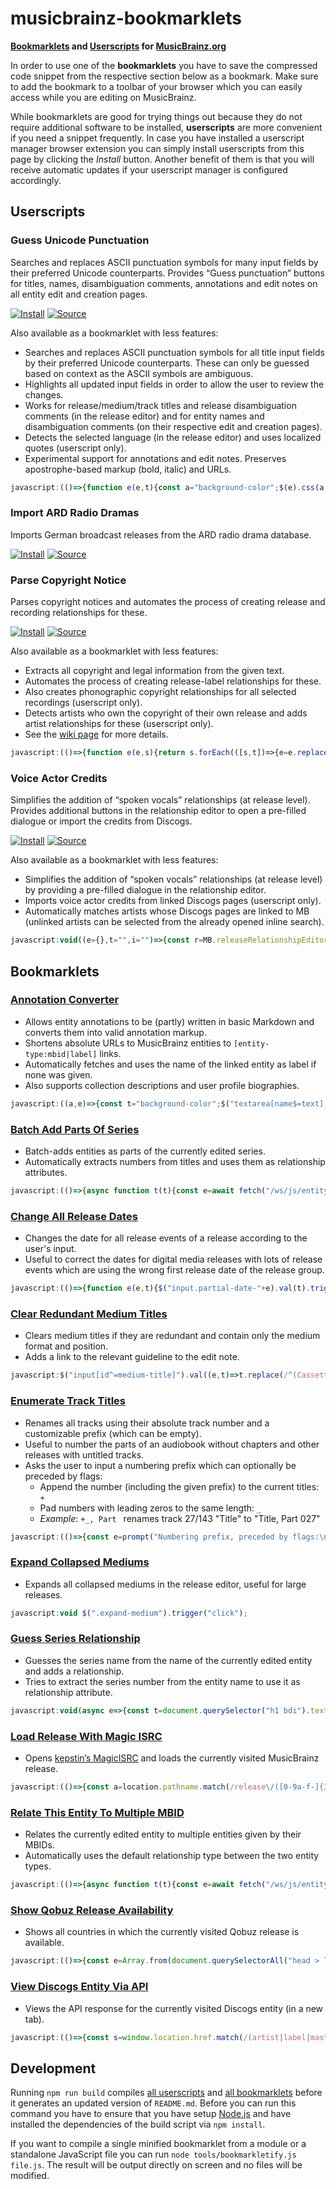 # musicbrainz-bookmarklets

**[Bookmarklets](https://en.wikipedia.org/wiki/Bookmarklet) and [Userscripts](https://en.wikipedia.org/wiki/Userscript) for [MusicBrainz.org](https://musicbrainz.org)**

In order to use one of the **bookmarklets** you have to save the compressed code snippet from the respective section below as a bookmark. Make sure to add the bookmark to a toolbar of your browser which you can easily access while you are editing on MusicBrainz.

While bookmarklets are good for trying things out because they do not require additional software to be installed, **userscripts** are more convenient if you need a snippet frequently. In case you have installed a userscript manager browser extension you can simply install userscripts from this page by clicking the *Install* button. Another benefit of them is that you will receive automatic updates if your userscript manager is configured accordingly.

## Userscripts

### Guess Unicode Punctuation

Searches and replaces ASCII punctuation symbols for many input fields by their preferred Unicode counterparts. Provides “Guess punctuation” buttons for titles, names, disambiguation comments, annotations and edit notes on all entity edit and creation pages.

[![Install](https://img.shields.io/badge/Install-success.svg?style=for-the-badge&logo=tampermonkey)](dist/guessUnicodePunctuation.user.js?raw=1)
[![Source](https://img.shields.io/badge/Source-grey.svg?style=for-the-badge&logo=github)](dist/guessUnicodePunctuation.user.js)

Also available as a bookmarklet with less features:

- Searches and replaces ASCII punctuation symbols for all title input fields by their preferred Unicode counterparts.
  These can only be guessed based on context as the ASCII symbols are ambiguous.
- Highlights all updated input fields in order to allow the user to review the changes.
- Works for release/medium/track titles and release disambiguation comments (in the release editor)
  and for entity names and disambiguation comments (on their respective edit and creation pages).
- Detects the selected language (in the release editor) and uses localized quotes (userscript only).
- Experimental support for annotations and edit notes. Preserves apostrophe-based markup (bold, italic) and URLs.

```js
javascript:(()=>{function e(e,t){const a="background-color";$(e).css(a,"").each((e,n)=>{let g=n.value;g&&(g=((e,t)=>(t.forEach(([t,a])=>{e=e.replace(t,a)}),e))(g,t),g!=n.value&&$(n).val(g).trigger("change").css(a,"yellow"))})}const t=[[/(?<=[^\p{L}\d]|^)"(.+?)"(?=[^\p{L}\d]|$)/gu,"\u201c$1\u201d"],[/(?<=\W|^)'(n)'(?=\W|$)/gi,"\u2019$1\u2019"],[/(?<=[^\p{L}\d]|^)'(.+?)'(?=[^\p{L}\d]|$)/gu,"\u2018$1\u2019"],[/(\d+)"/g,"$1\u2033"],[/(\d+)'(\d+)/g,"$1\u2032$2"],[/'/g,"\u2019"],[/(?<!\.)\.{3}(?!\.)/g,"\u2026"],[/ - /g," \u2013 "],[/\d{4}-\d{2}(?:-\d{2})?(?=\W|$)/g,e=>Number.isNaN(Date.parse(e))?e:e.replaceAll("-","\u2010")],[/\d+(-\d+){2,}/g,e=>e.replaceAll("-","\u2012")],[/(\d+)-(\d+)/g,"$1\u2013$2"],[/(?<=\S)-(?=\S)/g,"\u2010"]],a=[[/\[(.+?)(\|.+?)?\]/g,(e,t,a="")=>`[${btoa(t)}${a}]`],[/(?<=\/\/)(\S+)/g,(e,t)=>btoa(t)],[/'''/g,"<b>"],[/''/g,"<i>"],...t,[/<b>/g,"'''"],[/<i>/g,"''"],[/(?<=\/\/)([A-Za-z0-9+/=]+)/g,(e,t)=>atob(t)],[/\[([A-Za-z0-9+/=]+)(\|.+?)?\]/g,(e,t,a="")=>`[${atob(t)}${a}]`]];e("input#name,input#comment,input.track-name,input[id^=medium-title],input[name$=name],input[name$=comment]",t),e("#annotation,#edit-note-text,textarea[name$=text],.edit-note",a)})();
```

### Import ARD Radio Dramas

Imports German broadcast releases from the ARD radio drama database.

[![Install](https://img.shields.io/badge/Install-success.svg?style=for-the-badge&logo=tampermonkey)](dist/importARDRadioDramas.user.js?raw=1)
[![Source](https://img.shields.io/badge/Source-grey.svg?style=for-the-badge&logo=github)](dist/importARDRadioDramas.user.js)

### Parse Copyright Notice

Parses copyright notices and automates the process of creating release and recording relationships for these.

[![Install](https://img.shields.io/badge/Install-success.svg?style=for-the-badge&logo=tampermonkey)](dist/parseCopyrightNotice.user.js?raw=1)
[![Source](https://img.shields.io/badge/Source-grey.svg?style=for-the-badge&logo=github)](dist/parseCopyrightNotice.user.js)

Also available as a bookmarklet with less features:

- Extracts all copyright and legal information from the given text.
- Automates the process of creating release-label relationships for these.
- Also creates phonographic copyright relationships for all selected recordings (userscript only).
- Detects artists who own the copyright of their own release and adds artist relationships for these (userscript only).
- See the [wiki page](https://github.com/kellnerd/musicbrainz-bookmarklets/wiki/Parse-Copyright-Notices) for more details.

```js
javascript:(()=>{function e(e,s){return s.forEach(([s,t])=>{e=e.replace(s,t)}),e}const s=/([\xa9\u2117](?:\s*[&+]?\s*[\xa9\u2117])?)(?:.+?;)?\s*(\d{4}(?:\s*[,&/+]\s*\d{4})*)?(?:[^,.]*\sby)?\s+/,t=/((?:(?:licen[sc]ed?\s(?:to|from)|(?:distributed|marketed)(?:\sby)?)(?:\sand)?\s)+)/,r={nameRE:/.+?(?:,?\s(?:LLC|LLP|(?:Corp|Inc|Ltd)\.?|Co\.(?:\sKG)?|(?:\p{Letter}\.){2,}))?/,nameSeparatorRE:/[/|](?=\s|\w{2})|\s[\u2013-]\s/,terminatorRE:/$|(?=,|\.(?:\W|$)|\sunder\s)|(?<=\.)\W/};function o(s){return e(s.toLowerCase().trim(),[[/licen[sc]ed?/g,"licensed"],[/(distributed|marketed)(\sby)?/,"$1 by"]])}const a={release:{artist:{"\xa9":709,"\u2117":710},label:{"\xa9":708,"\u2117":711,"licensed from":712,"licensed to":833,"distributed by":361,"marketed by":848}},recording:{artist:{"\u2117":869},label:{"\u2117":867}}};function n(e){const s=MB.sourceRelationshipEditor??MB.releaseRelationshipEditor;return new MB.relationshipEditor.UI.AddDialog({viewModel:s,source:s.source,target:e})}function i(e){return new Promise(s=>{e?e.$dialog.on("dialogclose",()=>{s()}):s()})}function c(e,s){e.open(s),e.autocomplete.$input.focus(),e.autocomplete.search()}const d=prompt("Copyright notice:");d&&(async e=>{for(const s of e){const e="label",t=a.release[e],r=MB.entity({name:s.name,entityType:e});for(const e of s.types){const o=n(r),a=o.relationship();a.linkTypeID(t[e]),a.entity0_credit(s.name),s.year&&!Array.isArray(s.year)&&(a.begin_date.year(s.year),a.end_date.year(s.year)),c(o),await i(o)}}})(((a,n={})=>{const i={...r,...n},c=[],d=i.nameRE.source,l=i.terminatorRE.source,p=(a=e(a,[[/\(C\)/gi,"\xa9"],[/\(P\)/gi,"\u2117"],[/\xab(.+?)\xbb/g,"$1"],[/for (.+?) and (.+?) for the world outside (?:of )?\1/g,"/ $2"],[/\u2117\s*(under\s)/gi,"$1"],[/(?<=\u2117\s*)digital remaster/gi,""],[/([\xa9\u2117]\s*\d{4})\s*[&+]?\s*([\xa9\u2117]\s*\d{4})(.+)$/g,"$1$3\n$2$3"]])).matchAll(RegExp(String.raw`${s.source}(?:\s*[–-]\s+)?(${d}(?:\s*/\s*${d})*)(?:${l})`,"gmu"));for(const e of p){const s=e[3].split(i.nameSeparatorRE).map(e=>e.trim()),t=e[1].split(/[&+]|(?<=[\xa9\u2117])\s*(?=[\xa9\u2117])/).map(o),r=e[2]?.split(/[,&/+]/).map(e=>e.trim());s.forEach(e=>{var s;/an?\s(.+?)\srelease/i.test(e)||c.push({name:e,types:t,year:(s=r,Array.isArray(s)&&1===s.length?s[0]:s)})})}const m=a.matchAll(RegExp(String.raw`${t.source}(?:\s*[–-]\s+)?(${d})(?:${l})`,"gimu"));for(const e of m){const s=e[1].split(/\sand\s/).map(o);c.push({name:e[2],types:s})}return Array.from(new Map(c.map(e=>[JSON.stringify(e),e])).values())})(d))})();
```

### Voice Actor Credits

Simplifies the addition of “spoken vocals” relationships (at release level). Provides additional buttons in the relationship editor to open a pre-filled dialogue or import the credits from Discogs.

[![Install](https://img.shields.io/badge/Install-success.svg?style=for-the-badge&logo=tampermonkey)](dist/voiceActorCredits.user.js?raw=1)
[![Source](https://img.shields.io/badge/Source-grey.svg?style=for-the-badge&logo=github)](dist/voiceActorCredits.user.js)

Also available as a bookmarklet with less features:

- Simplifies the addition of “spoken vocals” relationships (at release level) by providing a pre-filled dialogue in the relationship editor.
- Imports voice actor credits from linked Discogs pages (userscript only).
- Automatically matches artists whose Discogs pages are linked to MB (unlinked artists can be selected from the already opened inline search).

```js
javascript:void((e={},t="",i="")=>{const r=MB.releaseRelationshipEditor,a=MB.entity(e,"artist"),d=new MB.relationshipEditor.UI.AddDialog({source:r.source,target:a,viewModel:r}),o=d.relationship();return o.linkTypeID(60),o.entity0_credit(i),o.setAttributes([{type:{gid:"d3a36e62-a7c4-4eb9-839f-adfebe87ac12"},credited_as:t}]),d})().open();
```

## Bookmarklets

### [Annotation Converter](src/annotationConverter.js)

- Allows entity annotations to be (partly) written in basic Markdown and converts them into valid annotation markup.
- Shortens absolute URLs to MusicBrainz entities to `[entity-type:mbid|label]` links.
- Automatically fetches and uses the name of the linked entity as label if none was given.
- Also supports collection descriptions and user profile biographies.

```js
javascript:((a,e)=>{const t="background-color";$("textarea[name$=text],textarea[name$=description],textarea[name$=biography]").css(t,"").each((a,n)=>{let r=n.value;r&&(r=((a,e)=>(e.forEach(([e,t])=>{a=a.replace(e,t)}),a))(r,e),r!=n.value&&$(n).val(r).trigger("change").css(t,"yellow"))})})(0,[[/\[(.+?)\]\((.+?)\)/g,"[$2|$1]"],[/(?<!\[)(https?:\/\/\S+)/g,"[$1]"],[/\[(.+?)(\|.+?)?\]/g,(a,e,t="")=>`[${btoa(e)}${t}]`],[/(__|\*\*)(?=\S)(.+?)(?<=\S)\1/g,"'''$2'''"],[/(_|\*)(?=\S)(.+?)(?<=\S)\1/g,"''$2''"],[/^\# +(.+?)( +\#*)?$/gm,"= $1 ="],[/^\#{2} +(.+?)( +\#*)?$/gm,"== $1 =="],[/^\#{3} +(.+?)( +\#*)?$/gm,"=== $1 ==="],[/^(\d+)\. +/gm,"    $1. "],[/^[-+*] +/gm,"    * "],[/\[([A-Za-z0-9+/=]+)(\|.+?)?\]/g,(a,e,t="")=>`[${atob(e)}${t}]`]]),void $("textarea[name$=text],textarea[name$=description],textarea[name$=biography]").each(async(a,e)=>{e.disabled=!0;let t=await(n=e.value,(async(a,e,t)=>{const $=[];a.replace(e,(a,...e)=>{const t=((a,e,t)=>(async(a,e)=>{if(a.includes("musicbrainz.org")){const t=new URL(a),[$,n,r]=t.pathname.match(/^\/(.+?)\/([0-9a-f-]{36})$/)||[];if($)return e||(e=await(async a=>{a.pathname="/ws/2"+a.pathname,a.search="?fmt=json";let e=await fetch(a);return e=await e.json(),e.name||e.title})(t)),`[${n}:${r}|${e}]`}return((a,e)=>e?`[${a}|${e}]`:`[${a}]`)(a,e)})(e,t))(a,...e);$.push(t)});const n=await Promise.all($);return a.replace(e,()=>n.shift())})(n,/\[(.+?)(?:\|(.+?))?\]/g));var n;t!=e.value&&$(e).val(t),e.disabled=!1});
```

### [Batch Add Parts Of Series](src/bookmarklets/batchAddPartsOfSeries.js)

- Batch-adds entities as parts of the currently edited series.
- Automatically extracts numbers from titles and uses them as relationship attributes.

```js
javascript:(()=>{async function t(t){const e=await fetch("/ws/js/entity/"+t);return MB.entity(await e.json())}function e(t){const e=MB.sourceRelationshipEditor??MB.releaseRelationshipEditor;return new MB.relationshipEditor.UI.AddDialog({viewModel:e,source:e.source,target:t})}const a=prompt("MBIDs of entities which should be added as parts of the series:");a&&(async a=>{for(let i of a){const a=await t(i),o=e(a),s=a.name.match(/\d+/);s&&o.relationship().setAttributes([{type:{gid:"a59c5830-5ec7-38fe-9a21-c7ea54f6650a"},text_value:s[0]}]),o.accept()}})(Array.from(a.matchAll(/[0-9a-f-]{36}/gm),t=>t[0]))})();
```

### [Change All Release Dates](src/changeAllReleaseDates.js)

- Changes the date for all release events of a release according to the user's input.
- Useful to correct the dates for digital media releases with lots of release events which are using the wrong first
  release date of the release group.

```js
javascript:(()=>{function e(e,t){$("input.partial-date-"+e).val(t).trigger("change")}const t=prompt("Date for all release events (YYYY-MM-DD):");if(null!==t){const[,a,n,l]=/(\d{4})(?:-(\d{2})(?:-(\d{2}))?)?/.exec(t)||[];((t,a,n)=>{e("year",t),e("month",a),e("day",n)})(a,n,l)}})();
```

### [Clear Redundant Medium Titles](src/bookmarklets/clearRedundantMediumTitles.js)

- Clears medium titles if they are redundant and contain only the medium format and position.
- Adds a link to the relevant guideline to the edit note.

```js
javascript:$("input[id^=medium-title]").val((e,t)=>t.replace(/^(Cassette|CD|Dis[ck]|DVD|SACD|Vinyl)\s*\d+/i,"").trim()).trigger("change"),void $("#edit-note-text").val((e,t)=>"Clear redundant medium titles, see https://musicbrainz.org/doc/Style/Release#Medium_title\n"+t).trigger("change");
```

### [Enumerate Track Titles](src/enumerateTrackTitles.js)

- Renames all tracks using their absolute track number and a customizable prefix (which can be empty).
- Useful to number the parts of an audiobook without chapters and other releases with untitled tracks.
- Asks the user to input a numbering prefix which can optionally be preceded by flags:
  - Append the number (including the given prefix) to the current titles: `+`
  - Pad numbers with leading zeros to the same length: `_`
  - *Example*: `+_, Part ` renames track 27/143 "Title" to "Title, Part 027"

```js
javascript:(()=>{const e=prompt("Numbering prefix, preceded by flags:\n+ append to current titles\n_ pad numbers","Part ");if(null!==e){let[,t,n]=e.match(/^([+_]*)(.*)/);t={append:t.includes("+"),padNumbers:t.includes("_")},((e="",t={})=>{let n=$("input.track-name");const r=n.length.toString().length,a=new Intl.NumberFormat("en",{minimumIntegerDigits:r});n.each((n,r)=>{let l=n+1;t.padNumbers&&(l=a.format(l));let p=e+l;t.append&&(p=(r.value+p).replace(/([.!?]),/,"$1")),$(r).val(p)}).trigger("change")})(n,t)}})();
```

### [Expand Collapsed Mediums](src/expandCollapsedMediums.js)

- Expands all collapsed mediums in the release editor, useful for large releases.

```js
javascript:void $(".expand-medium").trigger("click");
```

### [Guess Series Relationship](src/bookmarklets/guessSeriesRelationship.js)

- Guesses the series name from the name of the currently edited entity and adds a relationship.
- Tries to extract the series number from the entity name to use it as relationship attribute.

```js
javascript:void(async e=>{const t=document.querySelector("h1 bdi").textContent.match(/(.+?)(?: (\d+))?:/);if(!t)return;const o=(e=>{const t=MB.sourceRelationshipEditor??MB.releaseRelationshipEditor;return new MB.relationshipEditor.UI.AddDialog({viewModel:t,source:t.source,target:e})})(MB.entity({name:t[1]},"series")),i=t[2];i&&o.relationship().setAttributes([{type:{gid:"a59c5830-5ec7-38fe-9a21-c7ea54f6650a"},text_value:i}]),((e,t)=>{e.open(void 0),e.autocomplete.$input.focus(),e.autocomplete.search()})(o)})();
```

### [Load Release With Magic ISRC](src/bookmarklets/loadReleaseWithMagicISRC.js)

- Opens [kepstin’s MagicISRC](https://magicisrc.kepstin.ca) and loads the currently visited MusicBrainz release.

```js
javascript:(()=>{const a=location.pathname.match(/release\/([0-9a-f-]{36})/)?.[1];(a=>{a&&open("https://magicisrc.kepstin.ca?mbid="+a)})(a)})();
```

### [Relate This Entity To Multiple MBID](src/bookmarklets/relateThisEntityToMultipleMBID.js)

- Relates the currently edited entity to multiple entities given by their MBIDs.
- Automatically uses the default relationship type between the two entity types.

```js
javascript:(()=>{async function t(t){const e=await fetch("/ws/js/entity/"+t);return MB.entity(await e.json())}function e(t){const e=MB.sourceRelationshipEditor??MB.releaseRelationshipEditor;return new MB.relationshipEditor.UI.AddDialog({viewModel:e,source:e.source,target:t})}const i=prompt("MBIDs of entities which should be related to this entity:");i&&(async(i,o,n=!1)=>{for(let a of i){const i=e(await t(a));o&&(i.relationship().linkTypeID(o),n&&i.changeDirection()),i.accept()}})(Array.from(i.matchAll(/[0-9a-f-]{36}/gm),t=>t[0]))})();
```

### [Show Qobuz Release Availability](src/bookmarklets/showQobuzReleaseAvailability.js)

- Shows all countries in which the currently visited Qobuz release is available.

```js
javascript:(()=>{const e=Array.from(document.querySelectorAll("head > link[rel=alternate]")).map(e=>e.hreflang).map(e=>e.split("-")[1]).filter((e,l,r)=>e&&r.indexOf(e)===l);alert(`Available in ${e.length} countries\n${e.sort().join(", ")}`)})();
```

### [View Discogs Entity Via API](src/bookmarklets/viewDiscogsEntityViaAPI.js)

- Views the API response for the currently visited Discogs entity (in a new tab).

```js
javascript:(()=>{const s=window.location.href.match(/(artist|label|master|release)\/(\d+)/)?.slice(1);s&&open(((s,e)=>`https://api.discogs.com/${s}s/${e}`)(...s))})();
```

## Development

Running `npm run build` compiles [all userscripts](src/userscripts/) and [all bookmarklets](src/bookmarklets/) before it generates an updated version of `README.md`. Before you can run this command you have to ensure that you have setup [Node.js](https://nodejs.org/) and have installed the dependencies of the build script via `npm install`.

If you want to compile a single minified bookmarklet from a module or a standalone JavaScript file you can run `node tools/bookmarkletify.js file.js`. The result will be output directly on screen and no files will be modified.
